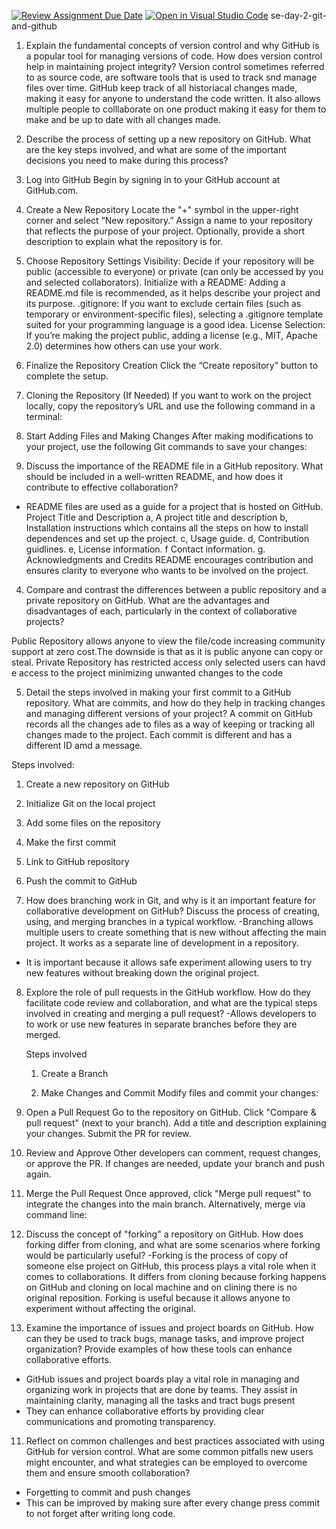 [![Review Assignment Due Date](https://classroom.github.com/assets/deadline-readme-button-22041afd0340ce965d47ae6ef1cefeee28c7c493a6346c4f15d667ab976d596c.svg)](https://classroom.github.com/a/8wgCKhpZ)
[![Open in Visual Studio Code](https://classroom.github.com/assets/open-in-vscode-2e0aaae1b6195c2367325f4f02e2d04e9abb55f0b24a779b69b11b9e10269abc.svg)](https://classroom.github.com/online_ide?assignment_repo_id=18485055&assignment_repo_type=AssignmentRepo)
se-day-2-git-and-github
1. Explain the fundamental concepts of version control and why GitHub is a popular tool for managing versions of code. How does version control help in maintaining project integrity?
Version control sometimes referred to as source code, are software tools that is used to track snd manage files over time. GitHub keep track of all historiacal changes made, making it easy for anyone to understand the code written. It also allows multiple people to colllaborate on one product making it easy for them to make and be up to date with all changes made.

2. Describe the process of setting up a new repository on GitHub. What are the key steps involved, and what are some of the important decisions you need to make during this process?

1. Log into GitHub
Begin by signing in to your GitHub account at GitHub.com.

2. Create a New Repository
Locate the "+" symbol in the upper-right corner and select “New repository.”
Assign a name to your repository that reflects the purpose of your project.
Optionally, provide a short description to explain what the repository is for.

3. Choose Repository Settings
Visibility: Decide if your repository will be public (accessible to everyone) or private (can only be accessed by you and selected collaborators).
Initialize with a README: Adding a README.md file is recommended, as it helps describe your project and its purpose.
.gitignore: If you want to exclude certain files (such as temporary or environment-specific files), selecting a .gitignore template suited for your programming language is a good idea.
License Selection: If you’re making the project public, adding a license (e.g., MIT, Apache 2.0) determines how others can use your work.

4. Finalize the Repository Creation
Click the “Create repository” button to complete the setup.

5. Cloning the Repository (If Needed)
If you want to work on the project locally, copy the repository’s URL and use the following command in a terminal:

6. Start Adding Files and Making Changes
After making modifications to your project, use the following Git commands to save your changes:

3. Discuss the importance of the README file in a GitHub repository. What should be included in a well-written README, and how does it contribute to effective collaboration?
  - README files are used as a guide for a project that is hosted on GitHub.
    Project Title and Description
a, A project title and description
b, Installation instructions which contains all the steps on how to install dependences and set up the project.
c, Usage guide.
d, Contribution guidlines.
e, License information.
f Contact information.
g. Acknowledgments and Credits
README encourages contribution and ensures clarity to everyone who wants to be involved on the project.


4. Compare and contrast the differences between a public repository and a private repository on GitHub. What are the advantages and disadvantages of each, particularly in the context of collaborative projects?

Public Repository allows anyone to view the file/code increasing community support at zero cost.The downside is that as it is public anyone can copy or steal.
Private Repository has restricted access only selected users can havd e access to the project minimizing unwanted changes to the code

5. Detail the steps involved in making your first commit to a GitHub repository. What are commits, and how do they help in tracking changes and managing different versions of your project?
A commit on GitHub records all the changes ade to files as a way of keeping or tracking all changes made to the project. Each commit is different and has a different ID amd a message.

Steps involved: 
1. Create a new repository on GitHub
2. Initialize Git on the local project
3. Add some files on the repository
4. Make the first commit
5. Link to GitHub repository
6. Push the commit to GitHub

7. How does branching work in Git, and why is it an important feature for collaborative development on GitHub? Discuss the process of creating, using, and merging branches in a typical workflow.
-Branching allows multiple users to create something that is new without affecting the main project. It works as a separate line of development in a repository.
- It is important because it allows safe experiment allowing users to try new features without breaking down the original project.


8. Explore the role of pull requests in the GitHub workflow. How do they facilitate code review and collaboration, and what are the typical steps involved in creating and merging a pull request?
  -Allows developers to to work or use new features in separate branches before they are merged.
   
   Steps involved

    1. Create a Branch

   2. Make Changes and Commit
Modify files and commit your changes:

  3. Open a Pull Request
Go to the repository on GitHub.
Click "Compare & pull request" (next to your branch).
Add a title and description explaining your changes.
Submit the PR for review.

4. Review and Approve
Other developers can comment, request changes, or approve the PR.
If changes are needed, update your branch and push again.
5. Merge the Pull Request
Once approved, click "Merge pull request" to integrate the changes into the main branch.
Alternatively, merge via command line:


9. Discuss the concept of "forking" a repository on GitHub. How does forking differ from cloning, and what are some scenarios where forking would be particularly useful?
  -Forking is the process of copy of someone else project on GitHub, this process plays a vital role when it comes to collaborations. It differs from cloning because forking happens on GitHub and cloning on local machine and on clining there is no original reposition. Forking is useful because it allows anyone to experiment without affecting the original.


10. Examine the importance of issues and project boards on GitHub. How can they be used to track bugs, manage tasks, and improve project organization? Provide examples of how these tools can enhance collaborative efforts.
- GitHub issues and project boards play a vital role in managing and organizing work in projects that are done by teams. They assist in maintaining clarity, managing all the tasks and tract bugs present
- They can enhance collaborative efforts by providing clear communications and promoting transparency.


11. Reflect on common challenges and best practices associated with using GitHub for version control. What are some common pitfalls new users might encounter, and what strategies can be employed to overcome them and ensure smooth collaboration?
- Forgetting to commit and push changes
- This can be improved by making sure after every change press commit to not forget after writing long code.
